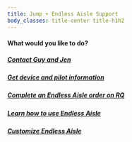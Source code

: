 ```yaml
---
title: Jump + Endless Aisle Support
body_classes: title-center title-h1h2
---
```


#### What would you like to do?

##### [**Contact Guy and Jen**](/contact)

##### [Get device and pilot information](/devices-info)

##### [Complete an Endless Aisle order on RQ](/how-to-complete-orders)

##### [Learn how to use Endless Aisle](/learn-to-use-ea)

##### [Customize Endless Aisle](/customize-ea)